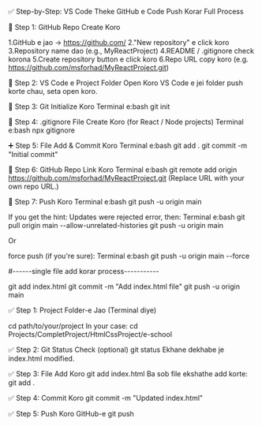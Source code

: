 ✅ Step-by-Step: VS Code Theke GitHub e Code Push Korar Full Process

🧱 Step 1: GitHub Repo Create Koro

1.GitHub e jao → https://github.com/
2."New repository" e click koro
3.Repository name dao (e.g., MyReactProject)
4.README / .gitignore check korona
5.Create repository button e click koro
6.Repo URL copy koro (e.g. https://github.com/msforhad/MyReactProject.git)

📁 Step 2: VS Code e Project Folder Open Koro
VS Code e jei folder push korte chau, seta open koro.

🧰 Step 3: Git Initialize Koro
Terminal e:bash
git init

📄 Step 4: .gitignore File Create Koro (for React / Node projects)
Terminal e:bash
npx gitignore

➕ Step 5: File Add & Commit Koro
Terminal e:bash
git add .
git commit -m "Initial commit"

🔗 Step 6: GitHub Repo Link Koro
Terminal e:bash
git remote add origin https://github.com/msforhad/MyReactProject.git
(Replace URL with your own repo URL.)

🚀 Step 7: Push Koro
Terminal e:bash
git push -u origin main

If you get the hint: Updates were rejected error, then:
Terminal e:bash
git pull origin main --allow-unrelated-histories
git push -u origin main

Or 

force push (if you're sure):
Terminal e:bash
git push -u origin main --force

#------single file add korar process-----------

git add index.html
git commit -m "Add index.html file"
git push -u origin main


<!-- 🔄 Updated file GitHub-e push korar full process: -->

✅ Step 1: Project Folder-e Jao (Terminal diye)

cd path/to/your/project
In your case:
cd Projects/CompletProject/HtmlCssProject/e-school

✅ Step 2: Git Status Check (optional)
git status
Ekhane dekhabe je index.html modified.

✅ Step 3: File Add Koro
git add index.html
Ba sob file ekshathe add korte:
git add .

✅ Step 4: Commit Koro
git commit -m "Updated index.html"

✅ Step 5: Push Koro GitHub-e
git push